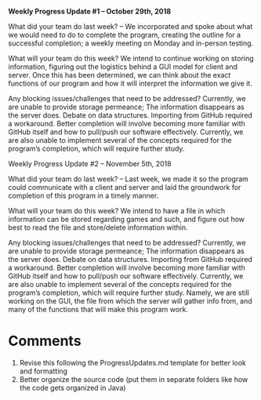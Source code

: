 <b>Weekly Progress Update #1 – October 29th, 2018</b>

What did your team do last week? – We incorporated and spoke about what we would need to do to complete the program, creating 
the outline for a successful completion; a weekly meeting on Monday and in-person testing.

What will your team do this week? We intend to continue working on storing information, figuring out the logistics 
behind a GUI model for client and server. Once this has been determined, we can think about the exact functions of 
our program and how it will interpret the information we give it.

Any blocking issues/challenges that need to be addressed? Currently, we are unable to provide storage permeance; 
The information disappears as the server does. Debate on data structures. Importing from GitHub required a workaround. 
Better completion will involve becoming more familiar with GitHub itself and how to pull/push our software effectively. 
Currently, we are also unable to implement several of the concepts required for the program’s completion,
which will require further study.

Weekly Progress Update #2 – November 5th, 2018

What did your team do last week? – Last week, we made it so the program could communicate with a client and server and laid the groundwork for completion of this program in a timely manner. 

What will your team do this week? We intend to have a file in which information can be stored regarding games and such, and figure out how best to read the file and store/delete information within. 

Any blocking issues/challenges that need to be addressed? Currently, we are unable to provide storage permeance; The information disappears as the server does. Debate on data structures. Importing from GitHub required a workaround. Better completion will involve becoming more familiar with GitHub itself and how to pull/push our software effectively. Currently, we are also unable to implement several of the concepts required for the program’s completion, which will require further study. Namely, we are still working on the GUI, the file from which the server will gather info from, and many of the functions that will make this program work.

# Comments
1. Revise this following the ProgressUpdates.md template for better look and formatting
2. Better organize the source code (put them in separate folders like how the code gets organized in Java)

